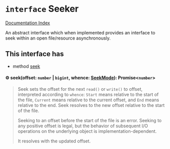 # `interface` Seeker

[Documentation Index](../README.md)

An abstract interface which when implemented provides an interface to seek
within an open file/resource asynchronously.

## This interface has

- method [seek](#-seekoffset-number--bigint-whence-seekmode-promisenumber)


#### ⚙ seek(offset: `number` | `bigint`, whence: [SeekMode](../private.enum.SeekMode/README.md)): Promise\<`number`>

> Seek sets the offset for the next `read()` or `write()` to offset,
> interpreted according to `whence`: `Start` means relative to the
> start of the file, `Current` means relative to the current offset,
> and `End` means relative to the end. Seek resolves to the new offset
> relative to the start of the file.
> 
> Seeking to an offset before the start of the file is an error. Seeking to
> any positive offset is legal, but the behavior of subsequent I/O
> operations on the underlying object is implementation-dependent.
> 
> It resolves with the updated offset.



